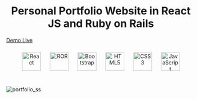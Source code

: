 # <div align="center">Personal Portfolio Website in React JS and Ruby on Rails
</div>  

[Demo Live](https://portfolio-ali-asger.netlify.app/)
  
<div align="center">
<img style="margin: 10px" src="https://profilinator.rishav.dev/skills-assets/react-original-wordmark.svg" alt="React" height="50" />
<img style="margin: 10px" src="https://github.com/user-attachments/assets/52d195e6-f364-499b-bab2-45a0a35952a8" alt="ROR" height="50" />  
<img style="margin: 10px" src="https://profilinator.rishav.dev/skills-assets/bootstrap-plain.svg" alt="Bootstrap" height="50" />  
<img style="margin: 10px" src="https://profilinator.rishav.dev/skills-assets/html5-original-wordmark.svg" alt="HTML5" height="50" />  
<img style="margin: 10px" src="https://profilinator.rishav.dev/skills-assets/css3-original-wordmark.svg" alt="CSS3" height="50" />  
<img style="margin: 10px" src="https://profilinator.rishav.dev/skills-assets/javascript-original.svg" alt="JavaScript" height="50" />  
</div>
<br />

![portfolio_ss](https://github.com/user-attachments/assets/9bb1f36d-7277-4245-a76b-479a4da782ec)
